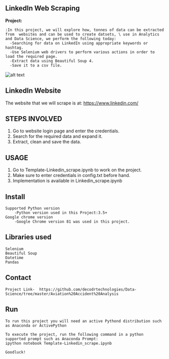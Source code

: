 LinkedIn Web Scraping
---------------------------------------------------

**Project:**

    :In this project, we will explore how, tonnes of data can be extracted from  websites and can be used to create datsets, \ use in Analytics and Data Science, we perform the following today:
      -Searching for data on LinkedIn using appropriate keywords or hashtag.
      -Use Selenium web drivers to perform various actions in order to load the required page.
      -Extract data using Beautiful Soup 4.
      -Save it to a csv file.


![alt text](https://www.webscrapingexpert.com/wp-content/uploads/2017/08/web-scraping-services.png "Title Img")

LinkedIn Website
----------------------------------------------------
The website that we will scrape is at: https://www.linkedin.com/

STEPS INVOLVED
-------------------------------
  1. Go to website login page and enter the credentials.
  2. Search for the required data and expand it.
  3. Extract, clean and save the data.

USAGE
-------------------------------
  1. Go to Template-Linkedin_scrape.ipynb to work on the project.
  2. Make sure to enter credentials in config.txt before hand.
  3. Implementation is available in Linkedin_scrape.ipynb

Install
-------------------------------
    Supported Python version
        -Python version used in this Project:3.5+
    Google chrome version
        -Google Chrome version 81 was used in this project.

Libraries used
------------------------------
    Selenium
    Beautiful Soup
    Datetime
    Pandas
    
Contact
----------------------------------
    Project Link-  https://github.com/decodrtechnologies/Data-Science/tree/master/Aviation%20Accident%20Analysis

Run
------------------------------
    To run this project you will need an active Pythond distribution such as Anaconda or ActivePython

    To execute the project, run the following command in a python supported prompt such as Anaconda Prompt:
    ipython notebook Template-Linkedin_scrape.ipynb
    
    Goodluck!
